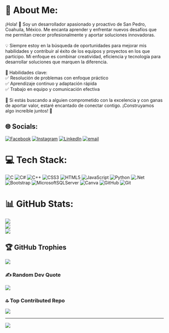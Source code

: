 # 💫 About Me:
¡Hola! 👋 Soy un desarrollador apasionado y proactivo de San Pedro, Coahuila, México. Me encanta aprender y enfrentar nuevos desafíos que me permitan crecer profesionalmente y aportar soluciones innovadoras.<br><br>💡 Siempre estoy en la búsqueda de oportunidades para mejorar mis habilidades y contribuir al éxito de los equipos y proyectos en los que participo. Mi enfoque es combinar creatividad, eficiencia y tecnología para desarrollar soluciones que marquen la diferencia.<br><br>🔧 Habilidades clave:<br>✅ Resolución de problemas con enfoque práctico<br>✅ Aprendizaje continuo y adaptación rápida<br>✅ Trabajo en equipo y comunicación efectiva<br><br>📌 Si estás buscando a alguien comprometido con la excelencia y con ganas de aportar valor, estaré encantado de conectar contigo. ¡Construyamos algo increíble juntos! 🚀


## 🌐 Socials:
[![Facebook](https://img.shields.io/badge/Facebook-%231877F2.svg?logo=Facebook&logoColor=white)](https://facebook.com/https://www.facebook.com/profile.php?id=100076443856289) [![Instagram](https://img.shields.io/badge/Instagram-%23E4405F.svg?logo=Instagram&logoColor=white)](https://instagram.com/https://www.instagram.com/jaimeeqs?igsh=MW96bzk2enc2Y3E2dA==) [![LinkedIn](https://img.shields.io/badge/LinkedIn-%230077B5.svg?logo=linkedin&logoColor=white)](https://linkedin.com/in/https://www.linkedin.com/in/jaime-emanuel-quistian-sanchez-081b36350) [![email](https://img.shields.io/badge/Email-D14836?logo=gmail&logoColor=white)](mailto:jaimee.quistians@gmail.com) 

# 💻 Tech Stack:
![C](https://img.shields.io/badge/c-%2300599C.svg?style=for-the-badge&logo=c&logoColor=white) ![C#](https://img.shields.io/badge/c%23-%23239120.svg?style=for-the-badge&logo=csharp&logoColor=white) ![C++](https://img.shields.io/badge/c++-%2300599C.svg?style=for-the-badge&logo=c%2B%2B&logoColor=white) ![CSS3](https://img.shields.io/badge/css3-%231572B6.svg?style=for-the-badge&logo=css3&logoColor=white) ![HTML5](https://img.shields.io/badge/html5-%23E34F26.svg?style=for-the-badge&logo=html5&logoColor=white) ![JavaScript](https://img.shields.io/badge/javascript-%23323330.svg?style=for-the-badge&logo=javascript&logoColor=%23F7DF1E) ![Python](https://img.shields.io/badge/python-3670A0?style=for-the-badge&logo=python&logoColor=ffdd54) ![.Net](https://img.shields.io/badge/.NET-5C2D91?style=for-the-badge&logo=.net&logoColor=white) ![Bootstrap](https://img.shields.io/badge/bootstrap-%238511FA.svg?style=for-the-badge&logo=bootstrap&logoColor=white) ![MicrosoftSQLServer](https://img.shields.io/badge/Microsoft%20SQL%20Server-CC2927?style=for-the-badge&logo=microsoft%20sql%20server&logoColor=white) ![Canva](https://img.shields.io/badge/Canva-%2300C4CC.svg?style=for-the-badge&logo=Canva&logoColor=white) ![GitHub](https://img.shields.io/badge/github-%23121011.svg?style=for-the-badge&logo=github&logoColor=white) ![Git](https://img.shields.io/badge/git-%23F05033.svg?style=for-the-badge&logo=git&logoColor=white)
# 📊 GitHub Stats:
![](https://github-readme-stats.vercel.app/api?username=JaimeQuistian&theme=nightowl&hide_border=false&include_all_commits=false&count_private=false)<br/>
![](https://nirzak-streak-stats.vercel.app/?user=JaimeQuistian&theme=nightowl&hide_border=false)<br/>
![](https://github-readme-stats.vercel.app/api/top-langs/?username=JaimeQuistian&theme=nightowl&hide_border=false&include_all_commits=false&count_private=false&layout=compact)

## 🏆 GitHub Trophies
![](https://github-profile-trophy.vercel.app/?username=JaimeQuistian&theme=radical&no-frame=false&no-bg=true&margin-w=4)

### ✍️ Random Dev Quote
![](https://quotes-github-readme.vercel.app/api?type=horizontal&theme=radical)

### 🔝 Top Contributed Repo
![](https://github-contributor-stats.vercel.app/api?username=JaimeQuistian&limit=5&theme=nightowl&combine_all_yearly_contributions=true)

---
[![](https://visitcount.itsvg.in/api?id=JaimeQuistian&icon=0&color=0)](https://visitcount.itsvg.in)

<!-- Proudly created with GPRM ( https://gprm.itsvg.in ) -->
